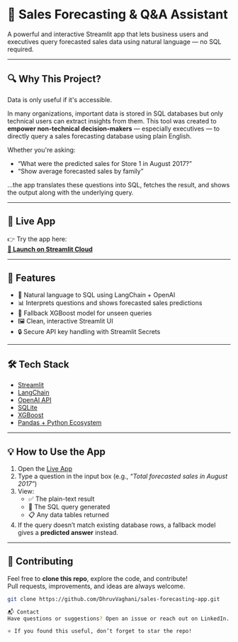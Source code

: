 # 💬 Sales Forecasting & Q&A Assistant

A powerful and interactive Streamlit app that lets business users and executives query forecasted sales data using natural language — no SQL required.

---

## 🔍 Why This Project?

Data is only useful if it's accessible.

In many organizations, important data is stored in SQL databases but only technical users can extract insights from them. This tool was created to **empower non-technical decision-makers** — especially executives — to directly query a sales forecasting database using plain English.

Whether you're asking:
- “What were the predicted sales for Store 1 in August 2017?”
- “Show average forecasted sales by family”

…the app translates these questions into SQL, fetches the result, and shows the output along with the underlying query.

---

## 🚀 Live App

👉 Try the app here:  
[**🔗 Launch on Streamlit Cloud**](https://dhruvvaghani-sales-forecasting-app.streamlit.app)

---

## 🧠 Features

- 🔗 Natural language to SQL using LangChain + OpenAI
- 📊 Interprets questions and shows forecasted sales predictions
- 🧠 Fallback XGBoost model for unseen queries
- 🖼️ Clean, interactive Streamlit UI
- 🔒 Secure API key handling with Streamlit Secrets

---

## 🛠️ Tech Stack

- [Streamlit](https://streamlit.io/)
- [LangChain](https://www.langchain.com/)
- [OpenAI API](https://platform.openai.com/)
- [SQLite](https://www.sqlite.org/)
- [XGBoost](https://xgboost.readthedocs.io/)
- [Pandas + Python Ecosystem](https://pandas.pydata.org/)

---

## 💡 How to Use the App

1. Open the [Live App](https://dhruvvaghani-sales-forecasting-app.streamlit.app)
2. Type a question in the input box (e.g., _“Total forecasted sales in August 2017”_)
3. View:
   - ✅ The plain-text result
   - 🧠 The SQL query generated
   - 📋 Any data tables returned
4. If the query doesn’t match existing database rows, a fallback model gives a **predicted answer** instead.

---

## 🤝 Contributing

Feel free to **clone this repo**, explore the code, and contribute!  
Pull requests, improvements, and ideas are always welcome.

```bash
git clone https://github.com/DhruvVaghani/sales-forecasting-app.git

📬 Contact
Have questions or suggestions? Open an issue or reach out on LinkedIn.

⭐ If you found this useful, don’t forget to star the repo!

